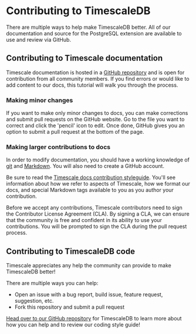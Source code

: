 # Contributing to TimescaleDB

There are multiple ways to help make TimescaleDB better. All of our documentation
and source for the PostgreSQL extension are available to use and review via
GitHub.

## Contributing to Timescale documentation

Timescale documentation is hosted in a [GitHub repository][github-docs]
and is open for contribution from all community members. If you
find errors or would like to add content to our docs, this tutorial
will walk you through the process.

### Making minor changes
If you want to make only minor changes to docs, you can make corrections
and submit pull requests on the GitHub website. Go to the file you want to
correct and click the 'pencil' icon to edit. Once done, GitHub gives you
an option to submit a pull request at the bottom of the page.

### Making larger contributions to docs
In order to modify documentation, you should have a working knowledge
of [git][install-git] and [Markdown][markdown-tutorial]. You will
also need to create a GitHub account.

Be sure to read the [Timescale docs contribution styleguide][timescale-docs-style].
You'll see information about how we refer to aspects of Timescale,
how we format our docs, and special Markdown tags available to
you as you author your contribution.

Before we accept any contributions, Timescale contributors need to
sign the Contributor License Agreement (CLA). By signing a CLA, we
can ensure that the community is free and confident in its
ability to use your contributions. You will be prompted to sign the
CLA during the pull request process.


## Contributing to TimescaleDB code

Timescale appreciates any help the community can provide to make TimescaleDB better!

There are multiple ways you can help:
 * Open an issue with a bug report, build issue, feature request, suggestion, etc.
 * Fork this repository and submit a pull request

[Head over to our GitHub repository][github-timescaledb] for TimescaleDB to learn more about how you
can help and to review our coding style guide!



[github-docs]: https://github.com/timescale/docs
[github-timescaledb]: https://github.com/timescale/timescaledb/blob/master/CONTRIBUTING.md
[timescale-docs-style]: https://github.com/timescale/docs/blob/master/README.md
[install-git]: https://git-scm.com/book/en/v2/Getting-Started-Installing-Git
[markdown-tutorial]: https://www.markdownguide.org/basic-syntax/
